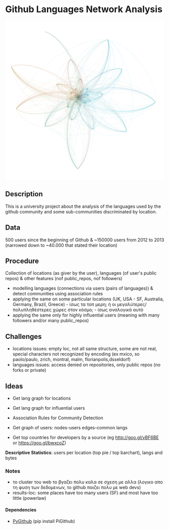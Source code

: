 # Github Languages Network Analysis

![Language Graph](graph.png)

## Description
This is a university project about the analysis of the languages used by the github community and some sub-communities discriminated by location.

## Data
500 users since the beginning of Github & ~150000 users from 2012 to 2013 (narrowed down to ~40.000 that stated their location)

## Procedure
Collection of locations (as giver by the user), languages (of user's public repos) & other features (nof public_repos, nof followers)
* modelling languages (connections via users (pairs of languages)) & detect communities using association rules
* applying the same on some particular locations (UK, USA - SF, Australia, Germany, Brazil, Greece) - ίσως τα τοπ μερη; ή οι μεγαλύτερες/πολυπληθέστερες χώρες στον κόσμο; - ίσως αναλογικά αυτό
* applying the same only for highly influential users (meaning with many followers and/or many public_repos)

## Challenges
* locations issues: empty loc, not all same structure, some are not real, special characters not recognized by encoding (ex mxico, so paolo/paulo, zrich, montral, malm, florianpolis,dsseldorf)
* languages issues: access denied on repositories, only public repos (no forks or private)

## Ideas
* Get lang graph for locations
* Get lang graph for influential users
* Association Rules for Community Detection
* Get graph of users: nodes-users edges-common langs

* Get top countries for developers by a source (eg http://goo.gl/vBF6BE or https://goo.gl/bwxcoZ)

**Descriptive Statistics**:
users per location (top pie / top barchart), langs and bytes  

### Notes
* το cluster του web το βγαζει πολυ καλα σε σχεση με αλλα (λογικο απο τη φυση των δεδομενων, το github παιζει πολυ με web devs)
* results-loc: some places have too many users (SF) and most have too little (powerlaw)

#### Dependencies
* [PyGithub](https://github.com/PyGithub/PyGithub) (pip install PiGithub) 
